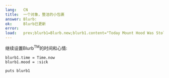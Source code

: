 ```yaml
---
lang:   CN
title:  一个对象，整洁的小包裹
answer: Blurb:
ok:     Blurb已更新
error:  
load:   prev;blurb1=Blurb.new;blurb1.content="Today Mount Hood Was Stolen!"
---
```


继续设置Blurb<sup>TM</sup>的时间和心情:

    blurb1.time = Time.now
    blurb1.mood = :sick
    
    puts blurb1
